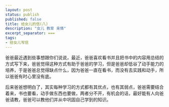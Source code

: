 ```yaml
---
layout: post
status: publish
published: false
title: 给女儿的信(八) 
description: "女儿 教育 亲情"
excerpt_separator: ===
tags:
- 给女儿写信
---
```



爸爸最近遇到些事想跟你们说说，最近，爸爸喜欢看书并且把书中的内容用总结的方式写下来，爸爸觉得这种方式有助于爸爸的学习，但是爸爸却低谷了动手能力的培养，于是爸爸总觉得缺点什么，因为爸爸一直在看书，而没有去实践和动手，所以爸爸有时心里没有底。

后来爸爸想明白了，其实每种学习的方式都有其优点，也有其弱点，爸爸需要结合着来，书也要看，动手做东西也要做，两者分不开，有机会的话，最好能有人向爸爸请教，爸爸可以教他们并从中巩固自己学到的知识。



